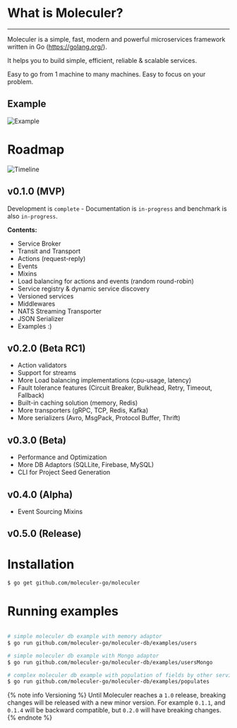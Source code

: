# What is Moleculer?

---

Moleculer is a simple, fast, modern and powerful microservices framework written in Go (https://golang.org/).

It helps you to build simple, efficient, reliable & scalable services.

Easy to go from 1 machine to many machines. Easy to focus on your problem.

## Example

![Example](/images/main-example.png)

# Roadmap

![Timeline](/images/timeline.png)

## v0.1.0 (MVP)

Development is `complete` - Documentation is `in-progress` and benchmark is also `in-progress`.

**Contents:**

-   Service Broker
-   Transit and Transport
-   Actions (request-reply)
-   Events
-   Mixins
-   Load balancing for actions and events (random round-robin)
-   Service registry & dynamic service discovery
-   Versioned services
-   Middlewares
-   NATS Streaming Transporter
-   JSON Serializer
-   Examples :)

## v0.2.0 (Beta RC1)

-   Action validators
-   Support for streams
-   More Load balancing implementations (cpu-usage, latency)
-   Fault tolerance features (Circuit Breaker, Bulkhead, Retry, Timeout, Fallback)
-   Built-in caching solution (memory, Redis)
-   More transporters (gRPC, TCP, Redis, Kafka)
-   More serializers (Avro, MsgPack, Protocol Buffer, Thrift)

## v0.3.0 (Beta)

-   Performance and Optimization
-   More DB Adaptors (SQLLite, Firebase, MySQL)
-   CLI for Project Seed Generation

## v0.4.0 (Alpha)

-   Event Sourcing Mixins

## v0.5.0 (Release)

# Installation

```bash
$ go get github.com/moleculer-go/moleculer
```

# Running examples

```bash

# simple moleculer db example with memory adaptor
$ go run github.com/moleculer-go/moleculer-db/examples/users

# simple moleculer db example with Mongo adaptor
$ go run github.com/moleculer-go/moleculer-db/examples/usersMongo

# complex moleculer db example with population of fields by other services
$ go run github.com/moleculer-go/moleculer-db/examples/populates


```

{% note info Versioning %}
Until Moleculer reaches a `1.0` release, breaking changes will be released with a new minor version. For example `0.1.1`, and `0.1.4` will be backward compatible, but `0.2.0` will have breaking changes.
{% endnote %}
